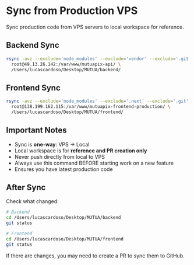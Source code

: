 # Sync from Production VPS

Sync production code from VPS servers to local workspace for reference.

## Backend Sync

```bash
rsync -avz --exclude='node_modules' --exclude='vendor' --exclude='.git' \
  root@49.13.26.142:/var/www/mutuapix-api/ \
  /Users/lucascardoso/Desktop/MUTUA/backend/
```

## Frontend Sync

```bash
rsync -avz --exclude='node_modules' --exclude='.next' --exclude='.git' \
  root@138.199.162.115:/var/www/mutuapix-frontend-production/ \
  /Users/lucascardoso/Desktop/MUTUA/frontend/
```

## Important Notes

- Sync is **one-way**: VPS → Local
- Local workspace is for **reference and PR creation only**
- Never push directly from local to VPS
- Always use this command BEFORE starting work on a new feature
- Ensures you have latest production code

## After Sync

Check what changed:

```bash
# Backend
cd /Users/lucascardoso/Desktop/MUTUA/backend
git status

# Frontend
cd /Users/lucascardoso/Desktop/MUTUA/frontend
git status
```

If there are changes, you may need to create a PR to sync them to GitHub.
